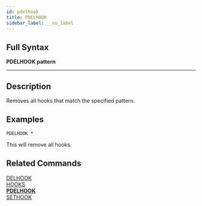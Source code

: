 ```yaml
---
id: pdelhook
title: PDELHOOK
sidebar_label: __no_label
---
```


## Full Syntax

**PDELHOOK  pattern**

---

## Description

Removes all hooks that match the specified pattern.

## Examples

```tile38-cli
PDELHOOK *
```

This will remove all hooks.

## Related Commands

[DELHOOK](delhook.html)<br>
[HOOKS](hooks.html)<br>
**[PDELHOOK](pdelhook.html)**<br>
[SETHOOK](sethook.html)<br>